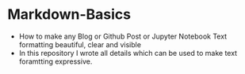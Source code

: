 # Markdown-Basics

- How to make any Blog or Github Post or Jupyter Notebook Text formatting beautiful, clear and visible
- In this repository I wrote all details which can be used to make text foramtting expressive.
